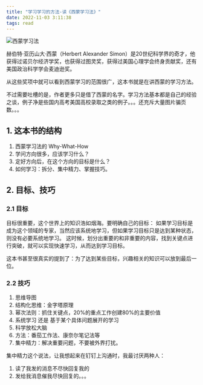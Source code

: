 ```yaml
---
title: "学习学习的方法-读《西蒙学习法》"
date: 2022-11-03 3:11:38
tags: read
---
```


![西蒙学习法](https://img1.doubanio.com/lpic/s34305667.jpg)

赫伯特·亚历山大·西蒙（Herbert Alexander Simon）是20世纪科学界的奇才，他获得过诺贝尔经济学奖，也获得过图灵奖，获得过美国心理学会终身贡献奖，还有美国政治科学学会麦迪逊奖。

从这些奖项中就可以看到西蒙学习的范围很广，这本书就是在讲西蒙的学习方法。

不过需要吐槽的是，作者更多只是借了西蒙的名字。学习方法基本都是自己的经验之谈，例子净是些国内高考美国高校录取之类的例子。。。还充斥大量图片骗页数。。。

## 1. 这本书的结构

1. 西蒙学习法的 Why-What-How
2. 学问方向很多，应该学习什么？
3. 定好方向后，在这个方向的目标是什么？
4. 如何学习：拆分、集中精力、掌握技巧。

## 2. 目标、技巧

### 2.1 目标

目标很重要，这个世界上的知识浩如烟海。要明确自己的目标：
如果学习目标是成为这个领域的专家，当然应该系统地学习，但如果学习目标只是达到某种状态，则没有必要系统地学习。
这时候，划分出重要的和非重要的内容，找到关键点进行突破，就可以实现快速学习，从而达到学习目标。

这本书甚至很真实的提到了：为了达到某些目标，兴趣相关的知识可以放到最后一位。

### 2.2 技巧

1. 思维导图
2. 结构化思维：金字塔原理
3. 幂次法则：抓住关键点，20%的重点工作创建80%的主要价值
4. 系统学习 还是 基于某个具体问题展开的学习
5. 科学放松大脑
6. 方法：番茄工作法、康奈尔笔记法等
7. 集中精力：解决重要问题，不要被外界打扰。

集中精力这个说法，让我想起来在钉钉上沟通时，我最讨厌两种人：
1. 读了我发的消息不尽快回复我的
2. 发给我消息催我尽快回复的。。。
